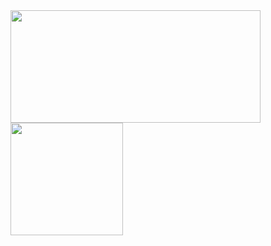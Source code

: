 <div>
  <a href="https://github.com/yuri-akira/">
  <img height="180em" width="400em" src="https://github-readme-stats.vercel.app/api?username=yuri-akira&show_icons=true&include_all_commits=true&count_private=true&theme=radical&hide=contribs&hide_rank=true" />
  <img height="180em" src="https://github-readme-stats.vercel.app/api/top-langs/?username=yuri-akira&layout=compact&langs_count=6&theme=radical" />
</div>
